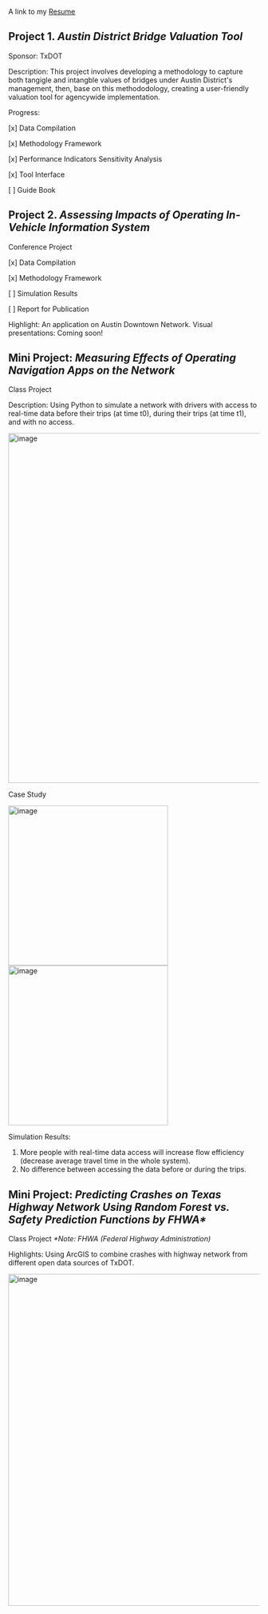 A link to my [Resume](https://drive.google.com/file/d/1PgZ75zMMy1LvqzEV_Lv_u5xOOhVbcqA7/view?usp=sharing)

## Project 1. _Austin District Bridge Valuation Tool_
Sponsor: TxDOT

Description: This project involves developing a methodology to capture both tangigle and intangble values of bridges under Austin District's management, then, base on this methododology, creating a user-friendly valuation tool for agencywide implementation.

Progress:

[x] Data Compilation

[x] Methodology Framework

[x] Performance Indicators Sensitivity Analysis

[x] Tool Interface

[ ] Guide Book

## Project 2. _Assessing Impacts of Operating In-Vehicle Information System_
Conference Project

[x] Data Compilation

[x] Methodology Framework

[ ] Simulation Results

[ ] Report for Publication

Highlight: An application on Austin Downtown Network.
Visual presentations: Coming soon!

## Mini Project: _Measuring Effects of Operating Navigation Apps on the Network_
Class Project

Description: Using Python to simulate a network with drivers with access to real-time data before their trips (at time t0), during their trips (at time t1), and with no access.

<img width="700" alt="image" src="https://user-images.githubusercontent.com/47671910/60152923-328e5780-97a8-11e9-8d53-c85c3e86f7e7.png">

Case Study

<img width="320" alt="image" src="https://user-images.githubusercontent.com/47671910/60152282-7fbcfa00-97a5-11e9-8436-003471ee4eb0.png"> <img width="320" alt="image" src="https://user-images.githubusercontent.com/47671910/60152480-4638be80-97a6-11e9-88b9-4e4f401b8dec.png">

Simulation Results:
1. More people with real-time data access will increase flow efficiency (decrease average travel time in the whole system).
2. No difference between accessing the data before or during the trips.

## Mini Project: _Predicting Crashes on Texas Highway Network Using Random Forest vs. Safety Prediction Functions by FHWA*_
Class Project
_*Note: FHWA (Federal Highway Administration)_

Highlights: Using ArcGIS to combine crashes with highway network from different open data sources of TxDOT.

<img width="664" alt="image" src="https://user-images.githubusercontent.com/47671910/60153346-96fde680-97a9-11e9-9e3a-9eb52829f272.png">






